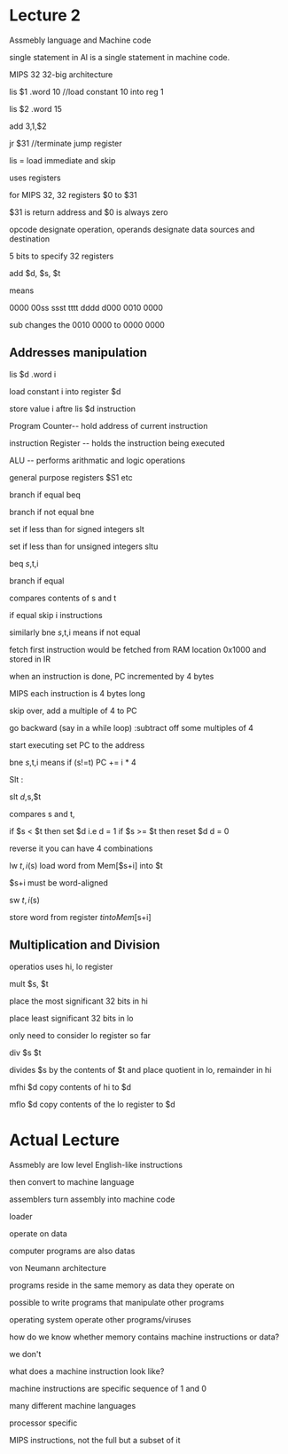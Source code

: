 # Lecture 2

Assmebly language and Machine code

single statement in Al is a single statement in machine code.

MIPS 32 32-big architecture

lis $1 .word 10 //load constant 10 into reg 1

lis $2 .word 15

add $3,$1,$2

jr $31 //terminate jump register

lis = load immediate and skip

uses registers



for MIPS 32, 32 registers $0 to $31

$31 is return address and $0 is always zero

opcode designate operation, operands designate data sources and destination

5 bits to specify 32 registers

add $d, $s, $t

means

0000 00ss ssst tttt dddd d000 0010 0000

sub changes the 0010 0000 to 0000 0000

## Addresses manipulation

lis $d .word i

load constant i into register $d

store value i aftre lis $d instruction

Program Counter-- hold address of current instruction

instruction Register -- holds the instruction being executed

ALU -- performs arithmatic and logic operations

general purpose registers $S1 etc

branch if equal beq

branch if not equal bne

set if less than for signed integers slt

set if less than for unsigned integers sltu

beq $s,$t,i

branch if equal

compares contents of s and t

if equal skip i instructions

similarly bne $s,$t,i means if not equal

fetch first instruction would be fetched from RAM location 0x1000 and stored in IR

when an instruction is done, PC incremented by 4 bytes

MIPS each instruction is 4 bytes long

skip over, add a multiple of 4 to PC

go backward (say in a while loop) :subtract off some multiples of 4

start executing set PC to the address

bne $s,$t,i means if (s!=t) PC += i * 4


Slt :

slt $d,$s,$t

compares s and t,

if $s < $t then set $d i.e d = 1
if $s >= $t then reset $d d = 0

reverse it you can have 4 combinations



lw $t, i($s) load word from Mem[$s+i] into $t

$s+i must be word-aligned

sw $t, i($s)

store word from register $t into Mem[$s+i]

## Multiplication and Division

operatios uses hi, lo register

mult $s, $t

place the most significant 32 bits in hi

place least significant 32 bits in lo

only need to consider lo register so far

div $s $t

divides $s by the contents of $t and place quotient in lo, remainder in hi

mfhi $d copy contents of hi to $d

mflo $d  copy contents of the lo register to $d

# Actual Lecture

Assmebly are low level English-like instructions

then convert to machine language

assemblers turn assembly into machine code

loader

operate on data

computer programs are also datas

von Neumann architecture

programs reside in the same memory as data they operate on

possible to write programs that manipulate other programs

operating system operate other programs/viruses



how do we know whether memory contains machine instructions or data?

we don't

what does a machine instruction look like?

machine instructions are specific sequence of 1 and 0

many different machine languages

processor specific


MIPS instructions, not the full but a subset of it
